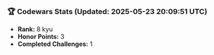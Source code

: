 ### 🏆 Codewars Stats (Updated: 2025-05-23 20:09:51 UTC)

- **Rank:** 8 kyu
- **Honor Points:** 3
- **Completed Challenges:** 1
